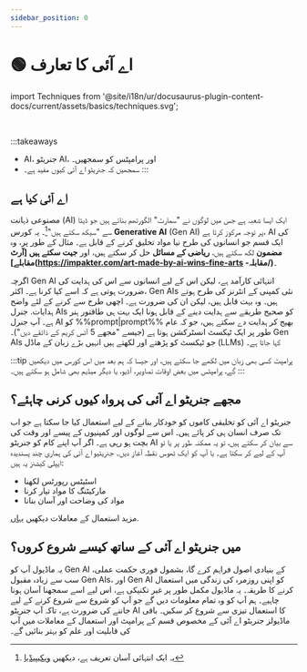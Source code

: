 ```yaml
---
sidebar_position: 0
---
```


# 🟢 اے آئی کا تعارف

<!-- import Techniques from '@site/docs/assets/basics/techniques.svg'; -->
import Techniques from '@site/i18n/ur/docusaurus-plugin-content-docs/current/assets/basics/techniques.svg';

<div style={{textAlign: 'center'}}>
  <Techniques style={{width:"100%",height:"300px",verticalAlign:"top"}}/>
</div>
<br/>

:::takeaways
- AI، جنریٹو AI، اور پرامپٹس کو سمجھیں۔
- سمجھیں کہ جنریٹو اے آئی کیوں مفید ہے۔
:::


## اے آئی کیا ہے

مصنوعی ذہانت (AI) ایک ایسا شعبہ ہے جس میں لوگوں نے "سمارٹ" الگورتھم بنائے ہیں جو ڈیٹا سے "سیکھ سکتے ہیں"[^1]۔ یہ کورس **Generative AI** (Gen AI) پر توجہ مرکوز کرتا ہے، AI کی ایک قسم جو انسانوں کی طرح نیا مواد تخلیق کرنے کے قابل ہے۔ مثال کے طور پر، وہ **مضمون** لکھ سکتے ہیں، **ریاضی کے مسائل** حل کر سکتے ہیں، اور **جیت سکتے ہیں [آرٹ مقابلے](https://impakter.com/art-made-by-ai-wins-fine-arts -مقابلہ/)**۔

اگرچہ Gen AI انتہائی کارآمد ہے، لیکن اس کے لیے انسانوں سے اس کی ہدایت کی ضرورت ہوتی ہے کہ اسے کیا کرنا ہے۔
اکثر، Gen AIs نئی کمپنی کے انٹرنز کی طرح ہوتے ہیں۔ وہ بہت قابل ہیں، لیکن ان کی ضرورت ہے۔
اچھی طرح سے کرنے کے لئے واضح ہدایات. جنرل AIs کو صحیح طریقے سے ہدایت دینے کے قابل ہونا ایک بہت ہی طاقتور ہنر ہے۔ آپ جنرل AI کو %%prompt|prompt%% بھیج کر ہدایت دے سکتے ہیں، جو کہ عام طور پر ایک ٹیکسٹ انسٹرکشن ہوتا ہے (جیسے "مجھے 5 آئس کریم کے ذائقے دیں")۔ Gen AIs جو ٹیکسٹ کو پڑھتے اور لکھتے ہیں انہیں بڑے زبان کے ماڈل (LLMs) کہا جاتا ہے۔

:::tip
پرامپٹ کسی بھی زبان میں لکھے جا سکتے ہیں، اور جیسا کہ ہم بعد میں اس کورس میں دیکھیں گے، پرامپٹس میں بعض اوقات تصاویر، آڈیو، یا دیگر میڈیم بھی شامل ہو سکتے ہیں۔
:::

## مجھے جنریٹو اے آئی کی پرواہ کیوں کرنی چاہئے؟

جنریٹو اے آئی کو تخلیقی کاموں کو خودکار بنانے کے لیے استعمال کیا جا سکتا ہے جو اب تک صرف انسان ہی کر پائے ہیں۔ اس سے لوگوں اور کمپنیوں کے پیسے اور وقت کی بچت ہو رہی ہے۔ اگر آپ اپنے کام کو جنریٹو AI سے بیان کر سکتے ہیں، تو یہ ممکنہ طور پر یا تو آپ کے لیے کر سکتا ہے۔
یا آپ کو ایک ٹھوس نقطہ آغاز دیں۔ جنریٹیو اے آئی کی ہماری چند پسندیدہ ایپلی کیشنز یہ ہیں:

- اسٹیٹس رپورٹس لکھنا
- مارکیٹنگ کا مواد تیار کرنا
- مواد کی وضاحت اور آسان بنانا

مزید استعمال کے معاملات دیکھیں [یہاں](https://learnprompting.org/docs/category/-basic-applications).

## میں جنریٹو اے آئی کے ساتھ کیسے شروع کروں؟

یہ ماڈیول آپ کو Gen AI کے بنیادی اصول فراہم کرے گا، بشمول فوری حکمت عملی، سب سے زیادہ مقبول Gen AIs، اور Gen AI کو اپنی روزمرہ کی زندگی میں استعمال کرنے کا طریقہ۔ یہ ماڈیول مکمل طور پر غیر تکنیکی ہے، اس لیے اسے سمجھنا آسان ہونا چاہیے۔ ہم آپ کو وہ تمام معلومات دیں گے جو آپ کو شروع سے شروع کرنے کے لیے جاننے کی ضرورت ہے، تاکہ آپ جنریٹو AI کا استعمال تیزی سے شروع کر سکیں۔ باقی ماڈیولز جنریٹو اے آئی کے مخصوص قسم کے پرامپٹ اور استعمال کے معاملات میں آپ کی قابلیت اور علم کو بہتر بنائیں گے۔

[^1]: یہ ایک انتہائی آسان تعریف ہے، دیکھیں [ویکیپیڈیا](https://en.wikipedia.org/wiki/Artificial_intelligence)
[^2]: ایک AI (GPT-3 davinci-003) نے حقیقت میں یہ لکھا ہے۔